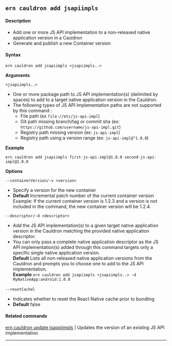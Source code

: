 ## `ern cauldron add jsapiimpls`

#### Description

- Add one or more JS API implementation to a non-released native application version in a Cauldron
- Generate and publish a new Container version

#### Syntax

`ern cauldron add jsapiimpls <jsapiimpls..>`

**Arguments**

`<jsapiimpls..>`

- One or more package path to JS API implementation(s) (delimited by spaces) to add to a target native application version in the Cauldron.
- The following types of JS API Implementation paths are not supported by this command :
  - File path (ex `file://etc/js-api-impl`)
  - Git path missing branch/tag or commit sha (ex: `https://github.com/username/js-api-impl.git`)
  - Registry path missing version (ex: `js-api-impl`)
  - Registry path using a version range (ex: `js-api-impl@^1.0.0`)

**Example**

`ern cauldron add jsapiimpls first-js-api-impl@1.0.0 second-js-api-impl@2.0.0`

**Options**

`--containerVersion/-v <version>`

- Specify a version for the new container
- **Default** Incremental patch number of the current container version  
  Example: If the current container version is 1.2.3 and a version is not included in the command, the new container version will be 1.2.4.

`--descriptor/-d <descriptor>`

- Add the JS API implementation(s) to a given target native application version in the Cauldron matching the provided native application descriptor.
- You can only pass a complete native application descriptor as the JS API implementation(s) added through this command targets only a specific single native application version.  
  **Default** Lists all non-released native application versions from the Cauldron and prompts you to choose one to add to the JS API implementation.  
  **Example** `ern cauldron add jsapiimpls <jsapiimpls..> -d MyNativeApp:android:1.0.0`

`--resetCache`\

- Indicates whether to reset the React Native cache prior to bundling
- **Default** false

#### Related commands

[ern cauldron update jsappiimpls] | Updates the version of an existing JS API implementation

---

[ern cauldron update jsappiimpls]: ../update/jsappiimpls.md
